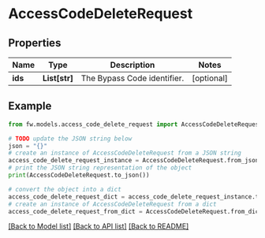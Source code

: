 # AccessCodeDeleteRequest


## Properties

Name | Type | Description | Notes
------------ | ------------- | ------------- | -------------
**ids** | **List[str]** | The Bypass Code identifier. | [optional] 

## Example

```python
from fw.models.access_code_delete_request import AccessCodeDeleteRequest

# TODO update the JSON string below
json = "{}"
# create an instance of AccessCodeDeleteRequest from a JSON string
access_code_delete_request_instance = AccessCodeDeleteRequest.from_json(json)
# print the JSON string representation of the object
print(AccessCodeDeleteRequest.to_json())

# convert the object into a dict
access_code_delete_request_dict = access_code_delete_request_instance.to_dict()
# create an instance of AccessCodeDeleteRequest from a dict
access_code_delete_request_from_dict = AccessCodeDeleteRequest.from_dict(access_code_delete_request_dict)
```
[[Back to Model list]](../README.md#documentation-for-models) [[Back to API list]](../README.md#documentation-for-api-endpoints) [[Back to README]](../README.md)


